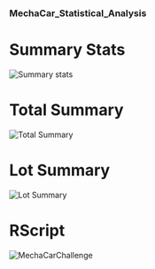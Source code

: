 ### MechaCar_Statistical_Analysis

# Summary Stats
![Summary stats](https://user-images.githubusercontent.com/79024998/127783749-670f78ec-cf39-4d08-9d44-f2c4d9a8dfaf.PNG)

# Total Summary
![Total Summary](https://user-images.githubusercontent.com/79024998/127783765-ba7cedd5-5313-4efb-b32c-238214341383.PNG)

# Lot Summary
![Lot Summary](https://user-images.githubusercontent.com/79024998/127783779-664969af-0f32-49d1-99a8-dadcec16f391.PNG)

# RScript

![MechaCarChallenge](https://user-images.githubusercontent.com/79024998/127783899-ee5b11ac-a09e-4568-bee5-0fd8293e90af.PNG)
